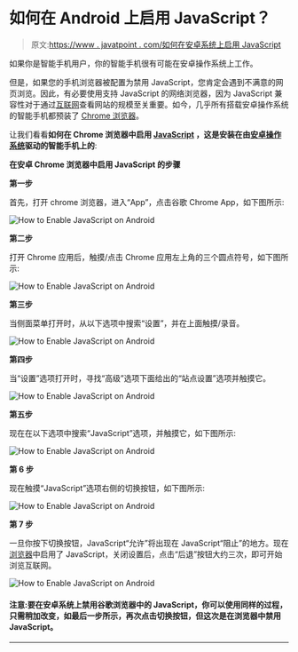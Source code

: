 # 如何在 Android 上启用 JavaScript？

> 原文:[https://www . javatpoint . com/如何在安卓系统上启用 JavaScript](https://www.javatpoint.com/how-to-enable-javascript-on-android)

如果你是智能手机用户，你的智能手机很有可能在安卓操作系统上工作。

但是，如果您的手机浏览器被配置为禁用 JavaScript，您肯定会遇到不满意的网页浏览。因此，有必要使用支持 JavaScript 的网络浏览器，因为 JavaScript 兼容性对于通过[互联网](https://www.javatpoint.com/internet)查看网站的规模至关重要。如今，几乎所有搭载安卓操作系统的智能手机都预装了 [Chrome 浏览器](https://www.javatpoint.com/google-chrome)。

让我们看看**如何在 Chrome 浏览器中启用 [JavaScript](https://www.javatpoint.com/javascript-tutorial) ，这是安装在由[安卓操作系统](https://www.javatpoint.com/android-tutorial)驱动的智能手机上的**:

**在安卓 Chrome 浏览器中启用 JavaScript 的步骤**

**第一步**

首先，打开 chrome 浏览器，进入“App”，点击谷歌 Chrome App，如下图所示:

![How to Enable JavaScript on Android](../Images/c9d854235e8a930a4a241b1decc83540.png)

**第二步**

打开 Chrome 应用后，触摸/点击 Chrome 应用左上角的三个圆点符号，如下图所示:

![How to Enable JavaScript on Android](../Images/ad76914f32161c00c97902fcd95fa0b9.png)

**第三步**

当侧面菜单打开时，从以下选项中搜索“设置”，并在上面触摸/录音。

![How to Enable JavaScript on Android](../Images/e1a669efba6eaa8ddbf2b1062fc68761.png)

**第四步**

当“设置”选项打开时，寻找“高级”选项下面给出的“站点设置”选项并触摸它。

![How to Enable JavaScript on Android](../Images/c470e8565aeb06289c62689bb142e5e2.png)

**第五步**

现在在以下选项中搜索“JavaScript”选项，并触摸它，如下图所示:

![How to Enable JavaScript on Android](../Images/fff560f6b38dd19cae4f8517c96dd8f1.png)

**第 6 步**

现在触摸“JavaScript”选项右侧的切换按钮，如下图所示:

![How to Enable JavaScript on Android](../Images/682a7ed8ef15715cb4f15b0f04cf0f58.png)

**第 7 步**

一旦你按下切换按钮，JavaScript“允许”将出现在 JavaScript“阻止”的地方。现在[浏览器](https://www.javatpoint.com/browsers)中启用了 JavaScript，关闭设置后，点击“后退”按钮大约三次，即可开始浏览互联网。

![How to Enable JavaScript on Android](../Images/ea886e4ce8425790dadf3242ea89379d.png)

#### 注意:要在安卓系统上禁用谷歌浏览器中的 JavaScript，你可以使用同样的过程，只需稍加改变，如最后一步所示，再次点击切换按钮，但这次是在浏览器中禁用 JavaScript。

* * *
